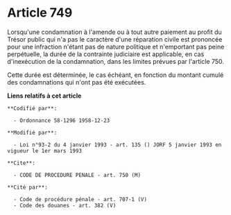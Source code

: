 # Article 749

Lorsqu'une condamnation à l'amende ou à tout autre paiement au profit du Trésor public qui n'a pas le caractère d'une
réparation civile est prononcée pour une infraction n'étant pas de nature politique et n'emportant pas peine perpétuelle, la
durée de la contrainte judiciaire est applicable, en cas d'inexécution de la condamnation, dans les limites prévues par
l'article 750.

Cette durée est déterminée, le cas échéant, en fonction du montant cumulé des condamnations qui n'ont pas été exécutées.

**Liens relatifs à cet article**

	**Codifié par**:

	  - Ordonnance 58-1296 1958-12-23

	**Modifié par**:

	  - Loi n°93-2 du 4 janvier 1993 - art. 135 () JORF 5 janvier 1993 en vigueur le 1er mars 1993

	**Cite**:

	  - CODE DE PROCEDURE PENALE - art. 750 (M)

	**Cité par**:

	  - Code de procédure pénale - art. 707-1 (V)
	  - Code des douanes - art. 382 (V)
